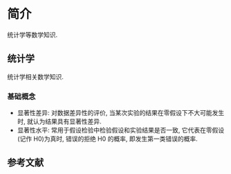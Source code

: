 # 简介
统计学等数学知识.

## 统计学
统计学相关数学知识.
### 基础概念
- 显著性差异: 对数据差异性的评价, 当某次实验的结果在零假设下不大可能发生时, 就认为结果具有显著性差异.
- 显著性水平: 常用于假设检验中检验假设和实验结果是否一致, 它代表在零假设(记作 H0)为真时, 错误的拒绝 H0 的概率, 即发生第一类错误的概率.


## 参考文献
